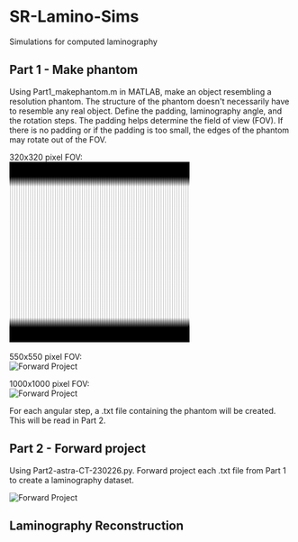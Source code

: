 # SR-Lamino-Sims
Simulations for computed laminography

## Part 1 - Make phantom  
Using Part1_makephantom.m in MATLAB, make an object resembling a resolution phantom. The structure of the phantom doesn't necessarily have to resemble any real object. Define the padding, laminography angle, and the rotation steps. The padding helps determine the field of view (FOV). If there is no padding or if the padding is too small, the edges of the phantom may rotate out of the FOV. 

320x320 pixel FOV: <br />
![Forward Project](https://github.com/xfding57/SR-Lamino-Sims/blob/main/media/gridwidth-0002-0320-proj.gif)

550x550 pixel FOV: <br />
![Forward Project](https://github.com/xfding57/SR-Lamino-Sims/blob/main/media/gridwidth-0002-0550-proj.gif)

1000x1000 pixel FOV: <br />
![Forward Project](https://github.com/xfding57/SR-Lamino-Sims/blob/main/media/gridwidth-0002-1000-proj.gif)

For each angular step, a .txt file containing the phantom will be created. This will be read in Part 2.

## Part 2 - Forward project
Using Part2-astra-CT-230226.py. Forward project each .txt file from Part 1 to create a laminography dataset.

![Forward Project](https://github.com/xfding57/SR-Lamino-Sims/blob/main/media/n_grid-500-CL-736x622.gif)


## Laminography Reconstruction